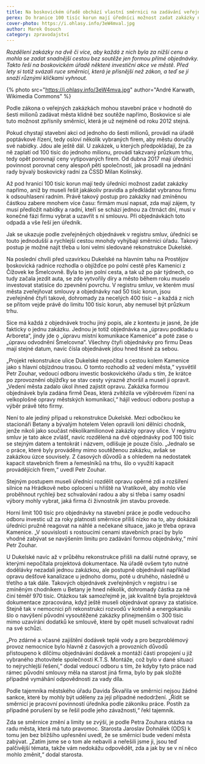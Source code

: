 ```yaml
---
title: Na boskovickém úřadě obchází vlastní směrnici na zadávání veřejných zakázek
perex: Do hranice 100 tisíc korun mají úředníci možnost zadat zakázky napřímo, aniž by museli řešit jakákoliv pravidla a předkládat vybranou firmu k odsouhlasení radním.
cover-photo: https://i.ohlasy.info/3eW4mval.jpg
author: Marek Osouch
category: zpravodajství
---
```


*Rozdělení zakázky na dvě či více, aby každá z nich byla za nižší cenu a mohla se zadat snadnější cestou bez soutěže jen formou přímé objednávky. Takto řeší na boskovickém úřadě některé investiční akce ve městě. Před lety si totiž svázali ruce směrnicí, která je přísnější než zákon, a teď se jí snaží různými kličkami vyhnout.*

{% photo src="https://i.ohlasy.info/3eW4mva.jpg" author="André Karwath, Wikimedia Commons" %}

Podle zákona o veřejných zakázkách mohou stavební práce v hodnotě do šesti milionů zadávat města klidně bez soutěže napřímo, Boskovice si ale tuto možnost zpřísnily směrnicí, která je už nejméně od roku 2012 stejná.

Pokud chystají stavební akci od jednoho do šesti milionů, provádí na úřadě poptávkové řízení, tedy osloví několik vybraných firem, aby městu doručily své nabídky. Jdou ale ještě dál. U zakázek, u kterých předpokládají, že za ně zaplatí od 100 tisíc do jednoho milionu, provádí takzvaný průzkum trhu, tedy opět porovnají ceny vytipovaných firem. Od dubna 2017 mají úředníci povinnost porovnat ceny alespoň pěti společností, jak prosadil na jednání rady bývalý boskovický radní za ČSSD Milan Kolínský.

Až pod hranicí 100 tisíc korun mají tedy úředníci možnost zadat zakázky napřímo, aniž by museli řešit jakákoliv pravidla a předkládat vybranou firmu k odsouhlasení radním. Právě takový postup pro zakázky nad zmíněnou částkou zabere mnohem více času: firmám musí napsat, zda mají zájem, ty musí předložit nabídky a radní, kteří se schází jednou za čtrnáct dní, musí v konečné fázi firmu vybrat a uzavřít s ní smlouvu. Při objednávkách toto odpadá a vše řeší jen úředník.

Jak se ukazuje podle zveřejněných objednávek v registru smluv, úředníci se touto jednodušší a rychlejší cestou mnohdy vyhýbají směrnici úřadu. Takový postup je možné najít třeba u loni velmi sledované rekonstrukce Dukelské.

Na poslední chvíli před uzavírkou Dukelské na hlavním tahu na Prostějov boskovická radnice rozhodla o objížďce po polní cestě přes Kamenici z Čížovek ke Šmelcovně. Byla to jen polní cesta, a tak už po pár týdnech, co tudy začala jezdit auta, se zde vytvořily díry a město během roku muselo investovat statisíce do zpevnění povrchu. V registru smluv, ve kterém musí města zveřejňovat smlouvy a objednávky nad 50 tisíc korun, jsou zveřejněné čtyři takové, dohromady za necelých 400 tisíc – a každá z nich se přitom vejde právě do limitu 100 tisíc korun, aby nemusel být průzkum trhu.

Sice má každá z objednávek trochu jiný popis, ale z kontextu je jasné, že jde fakticky o jednu zakázku. Jednou je totiž objednávka na „úpravu podkladu u Arboreta“, jindy jde o „úpravu místní komunikace Kamenice“ a poté zase o „úpravu odvodnění Šmelcovna“. Všechny čtyři objednávky pro firmu Deas mají stejné datum, navíc čísla objednávek jdou hned těsně za sebou.

„Projekt rekonstrukce ulice Dukelské nepočítal s cestou kolem Kamenice jako s hlavní objízdnou trasou. O tomto rozhodlo až vedení města,“ vysvětlil Petr Zouhar, vedoucí odboru investic boskovického úřadu s tím, že krátce po zprovoznění objížďky se stav cesty výrazně zhoršil a museli ji opravit. „Vedení města zadalo úkol ihned zajistit opravu. Zakázka formou objednávek byla zadána firmě Deas, která zvítězila ve výběrovém řízení na velkoplošné opravy městských komunikací,“ hájil vedoucí odboru postup a výběr právě této firmy.

Není to ale jediný případ u rekonstrukce Dukelské. Mezi odbočkou ke stacionáři Betany a bývalým hotelem Velen opravili loni dělníci chodník, jenže nikoli jako součást několikamilionové zakázky opravy ulice. V registru smluv je tato akce zvlášť, navíc rozdělená na dvě objednávky pod 100 tisíc se stejným datem a tentokrát i názvem, odlišuje je pouze číslo. „Jednalo se o práce, které byly prováděny mimo soutěženou zakázku, avšak se zakázkou úzce souvisely. Z časových důvodů a s ohledem na nedostatek kapacit stavebních firem a řemeslníků na trhu, šlo o využití kapacit provádějících firem,“ uvedl Petr Zouhar.

Stejným postupem museli úředníci rozdělit opravu opěrné zdi a rozšíření silnice na Hrádkově nebo oplocení u hřiště na Vratíkově, aby mohlo vše proběhnout rychleji bez schvalování radou a aby si třeba i samy osadní výbory mohly vybrat, jaká firma či živnostník jim stavbu provede.

Horní limit 100 tisíc pro objednávky na stavební práce je podle vedoucího odboru investic už za roky platnosti směrnice příliš nízko na to, aby dokázali úředníci pružně reagovat na náhlé a nečekané situace, jako je třeba oprava Kamenice. „V souvislosti s rostoucími cenami stavebních prací by bylo vhodné zabývat se navýšením limitu pro zadávání formou objednávky,“ míní Petr Zouhar.

U Dukelské navíc až v průběhu rekonstrukce přišli na další nutné opravy, se kterými nepočítala projektová dokumentace. Na úřadě ovšem tyto nutné dodělávky nezadali jednou zakázkou, ale postupně objednávali například opravu dešťové kanalizace u jednoho domu, poté u druhého, následně u třetího a tak dále. Takových objednávek zveřejněných v registru i se zmíněným chodníkem u Betany je hned několik, dohromady částka za ně činí téměř 970 tisíc. Otázkou tak samozřejmě je, jak kvalitně byla projektová dokumentace zpracována, když ještě museli objednávat opravy za statisíce. Stejně tak v nemocnici při rekonstrukci rozvodů v kotelně a energokanálu šlo o navýšení původní vysoutěžené zakázky přinejmenším o 300 tisíc mimo uzavírání dodatků ke smlouvě, které by opět museli schvalovat radní na své schůzi.

„Pro zdárné a včasné zajištění dodávek teplé vody a pro bezproblémový provoz nemocnice bylo hlavně z časových a provozních důvodů přistoupeno k dílčímu objednávání dodávek a montáží části propojení u již vybraného zhotovitele společnosti K.T.S. Montáže, což bylo v dané situaci to nejrychlejší řešení,“ dodal vedoucí odboru s tím, že kdyby tyto práce nad rámec původní smlouvy měla na starost jiná firma, bylo by pak složité případné vymáhání odpovědnosti za vady díla.

Podle tajemníka městského úřadu Davida Škvařila ve směrnici nejsou žádné sankce, které by mohly být uděleny za její případné nedodržení. „Řídit se směrnicí je pracovní povinností úředníka podle zákoníku práce. Postih za případné porušení by se řešil podle jeho závažnosti,“ řekl tajemník.

Zda se směrnice změní a limity se zvýší, je podle Petra Zouhara otázka na radu města, která má tuto pravomoc. Starosta Jaroslav Dohnálek (ODS) k tomu jen bez bližšího upřesnění uvedl, že se směrnicí bude vedení města zabývat. „Zatím jsme se o tom ale nebavili a neřešili jsme ji, jsou teď palčivější témata, takže vám nedokážu odpovědět, zda a jak by se v ní něco mohlo změnit,“ dodal starosta.
